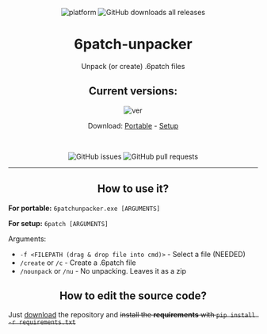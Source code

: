 <div align="center">

![platform](https://img.shields.io/badge/platform-windows-blue)
![GitHub downloads all releases](https://img.shields.io/github/downloads/qwertzuiii/6patch-unpacker/total)


</div>

<div align="center">

# 6patch-unpacker

Unpack (or create) .6patch files

## Current versions:

![ver](https://img.shields.io/github/v/release/qwertzuiii/6patch-unpacker)

Download: [Portable](https://github.com/qwertzuiii/6patch-unpacker/releases/download/v1.1.2/6patchunpacker.exe) - [Setup](https://github.com/qwertzuiii/6patch-unpacker/releases/download/v1.1.2/6patch-installer-1.1.2.exe)

<br>

![GitHub issues](https://img.shields.io/github/issues/qwertzuiii/6patch-unpacker)
![GitHub pull requests](https://img.shields.io/github/issues-pr/qwertzuiii/6patch-unpacker)

</div>

---

<h2 align="center">How to use it?</h2>

**For portable:** `6patchunpacker.exe [ARGUMENTS]`

**For setup:** `6patch [ARGUMENTS]`

Arguments:
- `-f <FILEPATH (drag & drop file into cmd)>` - Select a file (NEEDED)
- `/create` or `/c` - Create a .6patch file
- `/nounpack` or `/nu` - No unpacking. Leaves it as a zip

<h2 align="center">How to edit the source code?</h2>

Just [download](https://github.com/qwertzuiii/6patch-unpacker/archive/refs/heads/main.zip) the repository and ~~install the __requirements__ with `pip install -r requirements.txt`~~
